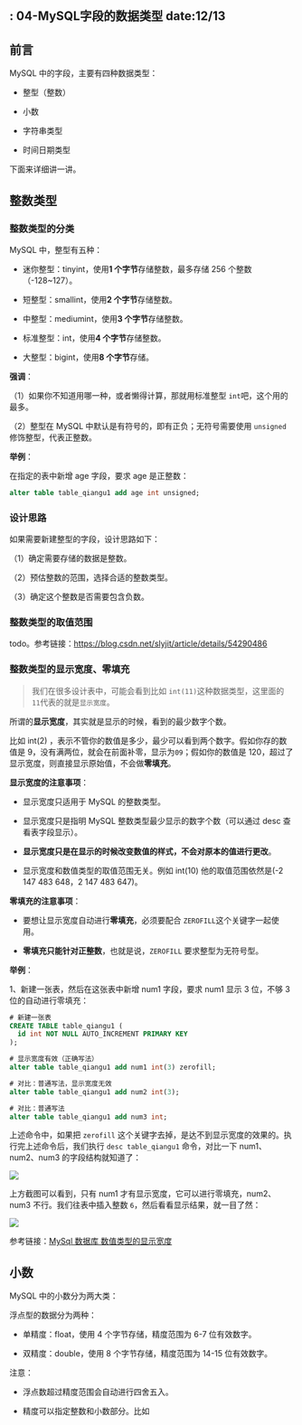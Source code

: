  : 04-MySQL字段的数据类型
date:12/13
---

## 前言

MySQL 中的字段，主要有四种数据类型：

- 整型（整数）

- 小数

- 字符串类型

- 时间日期类型

下面来详细讲一讲。

## 整数类型

### 整数类型的分类

MySQL 中，整型有五种：

- 迷你整型：tinyint，使用**1 个字节**存储整数，最多存储 256 个整数（-128~127）。

- 短整型：smallint，使用**2 个字节**存储整数。

- 中整型：mediumint，使用**3 个字节**存储整数。

- 标准整型：int，使用**4 个字节**存储整数。

- 大整型：bigint，使用**8 个字节**存储。

**强调**：

（1）如果你不知道用哪一种，或者懒得计算，那就用标准整型 `int`吧，这个用的最多。

（2）整型在 MySQL 中默认是有符号的，即有正负；无符号需要使用 `unsigned` 修饰整型，代表正整数。

**举例**：

在指定的表中新增 age 字段，要求 age 是正整数：

```sql
alter table table_qiangu1 add age int unsigned;
```

### 设计思路

如果需要新建整型的字段，设计思路如下：

（1）确定需要存储的数据是整数。

（2）预估整数的范围，选择合适的整数类型。

（3）确定这个整数是否需要包含负数。

### 整数类型的取值范围

todo。参考链接：<https://blog.csdn.net/slyjit/article/details/54290486>

### 整数类型的显示宽度、零填充

> 我们在很多设计表中，可能会看到比如 `int(11)`这种数据类型，这里面的 `11`代表的就是`显示宽度`。

所谓的**显示宽度**，其实就是显示的时候，看到的最少数字个数。

比如 int(2) ，表示不管你的数值是多少，最少可以看到两个数字。假如你存的数值是 9，没有满两位，就会在前面补零，显示为`09`；假如你的数值是 120，超过了显示宽度，则直接显示原始值，不会做**零填充**。

**显示宽度的注意事项**：

- 显示宽度只适用于 MySQL 的整数类型。

- 显示宽度只是指明 MySQL 整数类型最少显示的数字个数（可以通过 desc 查看表字段显示）。

- **显示宽度只是在显示的时候改变数值的样式，不会对原本的值进行更改**。

- 显示宽度和数值类型的取值范围无关。例如 int(10) 他的取值范围依然是(-2 147 483 648，2 147 483 647)。

**零填充的注意事项**：

- 要想让显示宽度自动进行**零填充**，必须要配合 `ZEROFILL`这个关键字一起使用。

- **零填充只能针对正整数**，也就是说，`ZEROFILL` 要求整型为无符号型。

**举例**：

1、新建一张表，然后在这张表中新增 num1 字段，要求 num1 显示 3 位，不够 3 位的自动进行零填充：

```sql
# 新建一张表
CREATE TABLE table_qiangu1 (
  id int NOT NULL AUTO_INCREMENT PRIMARY KEY
);

# 显示宽度有效（正确写法）
alter table table_qiangu1 add num1 int(3) zerofill;

# 对比：普通写法，显示宽度无效
alter table table_qiangu1 add num2 int(3);

# 对比：普通写法
alter table table_qiangu1 add num3 int;
```

上述命令中，如果把 `zerofill` 这个关键字去掉，是达不到显示宽度的效果的。执行完上述命令后，我们执行 `desc table_qiangu1` 命令，对比一下 num1、num2、num3 的字段结构就知道了：

![](https://img.smyhvae.com/20200423_1050.png)

上方截图可以看到，只有 num1 才有显示宽度，它可以进行零填充，num2、num3 不行。我们往表中插入整数 `6`，然后看看显示结果，就一目了然：

![](https://img.smyhvae.com/20200423_1055.png)

参考链接：[MySql 数据库 数值类型的显示宽度](https://juejin.im/post/5b24a2c251882574d73c6f82)

## 小数

MySQL 中的小数分为两大类：

浮点型的数据分为两种：

- 单精度：float，使用 4 个字节存储，精度范围为 6-7 位有效数字。

- 双精度：double，使用 8 个字节存储，精度范围为 14-15 位有效数字。

注意：

- 浮点数超过精度范围会自动进行四舍五入。

- 精度可以指定整数和小数部分。比如
